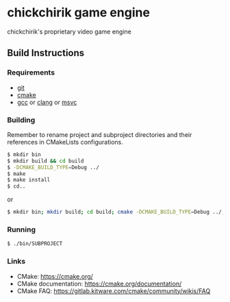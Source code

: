 # chickchirik game engine
chickchirik's proprietary video game engine

## Build Instructions

### Requirements

- [git](https://git-scm.com/)
- [cmake](https://cmake.org/)
- [gcc](https://www.gnu.org/software/gcc/) or [clang](https://clang.llvm.org/) or [msvc](https://visualstudio.microsoft.com/)

### Building
Remember to rename project and subproject directories and their references in CMakeLists configurations.

```bash
$ mkdir bin
$ mkdir build && cd build
$ -DCMAKE_BUILD_TYPE=Debug ../
$ make
$ make install
$ cd..
```
or
```bash
$ mkdir bin; mkdir build; cd build; cmake -DCMAKE_BUILD_TYPE=Debug ../; make ;make install; cd..
```

### Running

```bash
$ ./bin/SUBPROJECT
```

### Links

- CMake: https://cmake.org/
- CMake documentation: https://cmake.org/documentation/
- CMake FAQ: https://gitlab.kitware.com/cmake/community/wikis/FAQ
